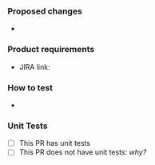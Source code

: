 ### Proposed changes

-

### Product requirements

- JIRA link:

### How to test

-

### Unit Tests

- [ ] This PR has unit tests
- [ ] This PR does not have unit tests: _why?_
